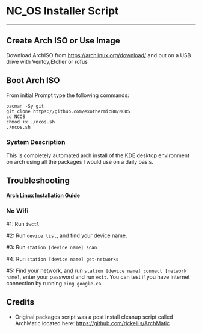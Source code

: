 # NC_OS Installer Script

---
## Create Arch ISO or Use Image

Download ArchISO from <https://archlinux.org/download/> and put on a USB drive with Ventoy,Etcher or rofus

## Boot Arch ISO

From initial Prompt type the following commands:

```
pacman -Sy git
git clone https://github.com/exothermic88/NCOS
cd NCOS
chmod +x ./ncos.sh
./ncos.sh
```

### System Description
This is completely automated arch install of the KDE desktop environment on arch using all the packages I would use on a daily basis. 

## Troubleshooting

__[Arch Linux Installation Guide](https://github.com/rickellis/Arch-Linux-Install-Guide)__

### No Wifi

#1: Run `iwctl`

#2: Run `device list`, and find your device name.

#3: Run `station [device name] scan`

#4: Run `station [device name] get-networks`

#5: Find your network, and run `station [device name] connect [network name]`, enter your password and run `exit`. You can test if you have internet connection by running `ping google.ca`. 

## Credits

- Original packages script was a post install cleanup script called ArchMatic located here: https://github.com/rickellis/ArchMatic

